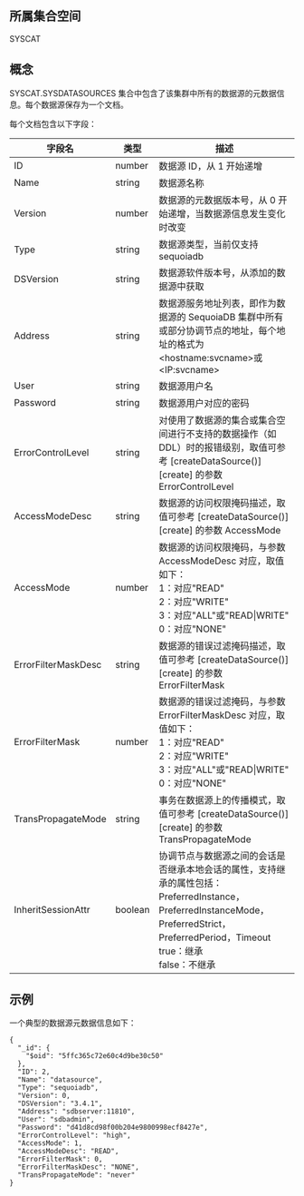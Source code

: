 ## 所属集合空间

SYSCAT

## 概念

SYSCAT.SYSDATASOURCES 集合中包含了该集群中所有的数据源的元数据信息。每个数据源保存为一个文档。

每个文档包含以下字段：

| 字段名 | 类型 | 描述 |
| ------ | ---- | ---- |
| ID     | number | 数据源 ID，从 1 开始递增 |
| Name   | string | 数据源名称  |
| Version | number | 数据源的元数据版本号，从 0 开始递增，当数据源信息发生变化时改变 |
| Type   | string | 数据源类型，当前仅支持 sequoiadb |
| DSVersion | string | 数据源软件版本号，从添加的数据源中获取 |
| Address | string | 数据源服务地址列表，即作为数据源的 SequoiaDB 集群中所有或部分协调节点的地址，每个地址的格式为\<hostname:svcname\>或\<IP:svcname\> |
| User | string | 数据源用户名 |
| Password | string | 数据源用户对应的密码 |
| ErrorControlLevel | string | 对使用了数据源的集合或集合空间进行不支持的数据操作（如 DDL）时的报错级别，取值可参考 [createDataSource()][create] 的参数 ErrorControlLevel |
| AccessModeDesc | string | 数据源的访问权限掩码描述，取值可参考 [createDataSource()][create] 的参数 AccessMode  |
| AccessMode | number | 数据源的访问权限掩码，与参数 AccessModeDesc 对应，取值如下：<br> 1：对应"READ" <br>  2：对应"WRITE"<br>  3：对应"ALL"或"READ\|WRITE"  <br>  0：对应"NONE" |
| ErrorFilterMaskDesc | string | 数据源的错误过滤掩码描述，取值可参考 [createDataSource()][create] 的参数 ErrorFilterMask |
| ErrorFilterMask | number | 数据源的错误过滤掩码，与参数 ErrorFilterMaskDesc 对应，取值如下：<br> 	1：对应"READ"  <br>   	2：对应"WRITE" <br> 	3：对应"ALL"或"READ\|WRITE" <br>  0：对应"NONE" |
| TransPropagateMode | string | 事务在数据源上的传播模式，取值可参考 [createDataSource()][create] 的参数 TransPropagateMode |
| InheritSessionAttr | boolean | 协调节点与数据源之间的会话是否继承本地会话的属性，支持继承的属性包括：PreferredInstance，PreferredInstanceMode，PreferredStrict，PreferredPeriod，Timeout <br>true：继承 <br>false：不继承 |


## 示例

一个典型的数据源元数据信息如下：

```lang-json
{
  "_id": {
    "$oid": "5ffc365c72e60c4d9be30c50"
  },
  "ID": 2,
  "Name": "datasource",
  "Type": "sequoiadb",
  "Version": 0,
  "DSVersion": "3.4.1",
  "Address": "sdbserver:11810",
  "User": "sdbadmin",
  "Password": "d41d8cd98f00b204e9800998ecf8427e",
  "ErrorControlLevel": "high",
  "AccessMode": 1,
  "AccessModeDesc": "READ",
  "ErrorFilterMask": 0,
  "ErrorFilterMaskDesc": "NONE",
  "TransPropagateMode": "never"
}
```


[^_^]:
     本文使用的所有引用及链接
[create]:manual/Manual/Sequoiadb_Command/Sdb/createDataSource.md
